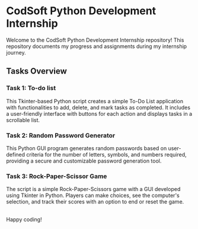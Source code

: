<h1>CodSoft Python Development Internship</h1>

<p>Welcome to the CodSoft Python Development Internship repository! This repository documents my progress and assignments during my internship journey. </p>

<h2>Tasks Overview</h2>

<h3>Task 1: To-do list</h3>
<p>This Tkinter-based Python script creates a simple To-Do List application with functionalities to add, delete, and mark tasks as completed. It includes a user-friendly interface with buttons for each action and displays tasks in a scrollable list.</p>
<h3>Task 2:  Random Password Generator</h3>
<p>This Python GUI program generates random passwords based on user-defined criteria for the number of letters, symbols, and numbers required, providing a secure and customizable password generation tool.</p>
<h3>Task 3: Rock-Paper-Scissor Game</h3>
<p>The script is a simple Rock-Paper-Scissors game with a GUI developed using Tkinter in Python. Players can make choices, see the computer's selection, and track their scores with an option to end or reset the game.</p>
<br>
Happy coding!
